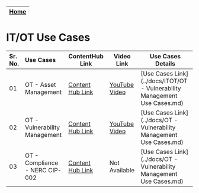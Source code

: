 | [Home](../README.md) |
|----------------------|

# IT/OT Use Cases


| Sr. No. | Use Cases                                           | ContentHub Link | Video Link | Use Cases Details |
|:----|:-------------------------------------------------------|-------|------|-------|
|01| OT - Asset Management | [Content Hub Link](https://fortisoar.contenthub.fortinet.com//detail.html?entity=oT-AssetManagement&version=2.0.0&type=solutionpack) | [YouTube Video](https://youtu.be/-jZk7jmNo-o) | [Use Cases Link](../docs/ITOT/OT - Vulnerability Management Use Cases.md) |
|02| OT - Vulnerability Management |  [Content Hub Link](https://fortisoar.contenthub.fortinet.com//detail.html?entity=oT-VulnerabilityManagement&version=2.0.0&type=solutionpack) | [YouTube Video](https://youtu.be/-jZk7jmNo-o) | [Use Cases Link](../docs/OT - Vulnerability Management Use Cases.md) |
|03| OT - Compliance - NERC CIP-002 |  [Content Hub Link](https://fortisoar.contenthub.fortinet.com//detail.html?entity=oT-Compliance-NERCCIP-002&version=1.0.0&type=solutionpack) | Not Available | [Use Cases Link](../docs/OT - Vulnerability Management Use Cases.md) |
